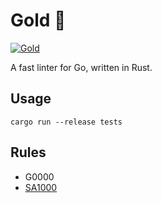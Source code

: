 # Gold 🥇

[![Gold](https://img.shields.io/badge/code%20style-gold-yellow)](https://github.com/)

A fast linter for Go, written in Rust.

## Usage

    cargo run --release tests

## Rules

* G0000
* [SA1000](https://staticcheck.io/docs/checks#SA1000)
